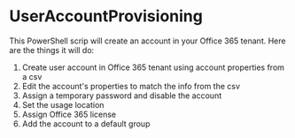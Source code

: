 # UserAccountProvisioning

This PowerShell scrip will create an account in your Office 365 tenant.
Here are the things it will do:
1. Create user account in Office 365 tenant using account properties from a csv
2. Edit the account's properties to match the info from the csv
3. Assign a temporary password and disable the account
4. Set the usage location
5. Assign Office 365 license
6. Add the account to a default group